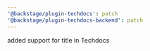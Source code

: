 ```yaml
---
'@backstage/plugin-techdocs': patch
'@backstage/plugin-techdocs-backend': patch
---
```


added support for title in Techdocs

